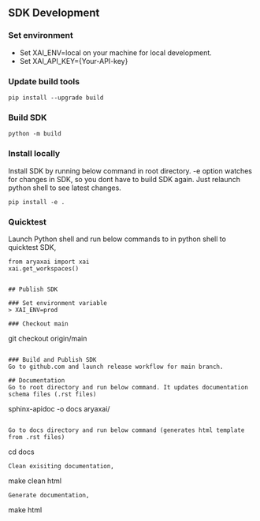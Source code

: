 ## SDK Development

### Set environment
- Set XAI_ENV=local on your machine for local development.
- Set XAI_API_KEY={Your-API-key}

### Update build tools
```
pip install --upgrade build
```

### Build SDK
```
python -m build
```

### Install locally
Install SDK by running below command in root directory. -e option watches for changes in SDK, so you dont have to build SDK again. Just relaunch python shell to see latest changes.
```
pip install -e .
```

### Quicktest
Launch Python shell and run below commands to in python shell to quicktest SDK,
```
from aryaxai import xai
xai.get_workspaces()
```
```

## Publish SDK

### Set environment variable
> XAI_ENV=prod

### Checkout main
```
git checkout origin/main
```

### Build and Publish SDK
Go to github.com and launch release workflow for main branch.

## Documentation
Go to root directory and run below command. It updates documentation schema files (.rst files)
```
sphinx-apidoc -o docs aryaxai/
```

Go to docs directory and run below command (generates html template from .rst files)
```
cd docs
```
Clean exisiting documentation,
```
make clean html
```
Generate documentation,
```
make html
```
